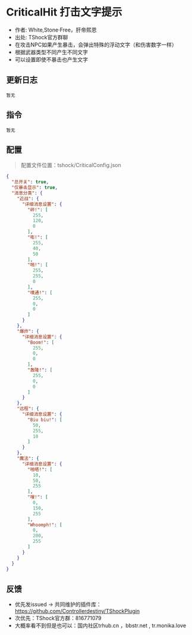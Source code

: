# CriticalHit 打击文字提示

- 作者: White,Stone·Free，肝帝熙恩
- 出处: TShock官方群聊
- 在攻击NPC如果产生暴击，会弹出特殊的浮动文字（和伤害数字一样）
- 根据武器类型不同产生不同文字
- 可以设置即使不暴击也产生文字

## 更新日志

```
暂无
```

## 指令

```
暂无
```

## 配置
> 配置文件位置：tshock/CriticalConfig.json
```json
{
  "总开关": true,
  "仅暴击显示": true,
  "消息分类": {
    "近战": {
      "详细消息设置": {
        "砰!": [
          255,
          120,
          0
        ],
        "嘭!": [
          255,
          40,
          50
        ],
        "啪!": [
          255,
          255,
          0
        ],
        "噗通!": [
          255,
          0,
          0
        ]
      }
    },
    "爆炸": {
      "详细消息设置": {
        "Boom!": [
          255,
          0,
          0
        ],
        "轰隆!": [
          255,
          0,
          0
        ]
      }
    },
    "远程": {
      "详细消息设置": {
        "Biu biu!": [
          50,
          255,
          10
        ]
      }
    },
    "魔法": {
      "详细消息设置": {
        "啪嗒!": [
          10,
          50,
          255
        ],
        "嗖!": [
          0,
          150,
          255
        ],
        "Whoomph!": [
          0,
          200,
          255
        ]
      }
    }
  }
}
```
## 反馈
- 优先发issued -> 共同维护的插件库：https://github.com/Controllerdestiny/TShockPlugin
- 次优先：TShock官方群：816771079
- 大概率看不到但是也可以：国内社区trhub.cn ，bbstr.net , tr.monika.love
